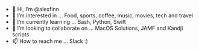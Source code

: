 - 👋 Hi, I’m @alexfinn
- 👀 I’m interested in ... Food, sports, coffee, music, movies, tech and travel
- 🌱 I’m currently learning ... Bash, Python, Swift
- 💞️ I’m looking to collaborate on ... MacOS Solutions, JAMF and Kandji scripts
- 📫 How to reach me ... Slack :) 

<!---
alexfinn/alexfinn is a ✨ special ✨ repository because its `README.md` (this file) appears on your GitHub profile.
You can click the Preview link to take a look at your changes.
--->

